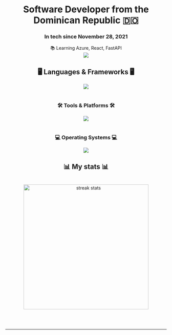 <h1 align="center">
    Software Developer from the Dominican Republic 🇩🇴
</h1>
<h3 align="center">In tech since November 28, 2021</h3>
<div align="center">    
   📚 Learning Azure, React, FastAPI
</div>
<div align="center"> 
  <a href="mailto:biscenfabian@gmail.com">
    <img src="https://img.shields.io/badge/Gmail-333333?style=for-the-badge&logo=gmail&logoColor=red" />
  </a>
</div>

<h2 align="center">🖥️ Languages & Frameworks 🖥️</h2>
<div align="center">
    <img src="https://skillicons.dev/icons?i=python,flask,javascript,html,css"/><br><br>
    <h3 align="center">🛠️ Tools & Platforms 🛠️</h3>
    <img src="https://skillicons.dev/icons?i=postgresql,git,docker,cloudflare" /><br><br>
    <h3 align="center">💻 Operating Systems 💻</h3>
    <img src="https://skillicons.dev/icons?i=linux,arch,apple" />
</div>

<h2 align="center">📊 My stats 📊</h2>
<br>
<div align=center>
  <img width=390 src="https://stats-readme.softkitacademy.com/api?username=EssEnemiGz&theme=tokyonight" alt="streak stats"/>
</div>

<br/><br/>

<hr/>

<br/>

